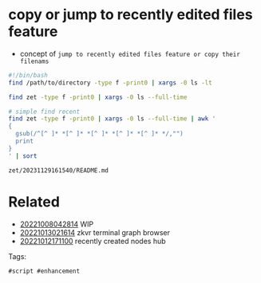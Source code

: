 # copy or jump to recently edited files feature

- concept of `jump to recently edited files feature or copy their filenams`

```bash
#!/bin/bash
find /path/to/directory -type f -print0 | xargs -0 ls -lt

find zet -type f -print0 | xargs -0 ls --full-time

# simple find recent
find zet -type f -print0 | xargs -0 ls --full-time | awk '
{
  gsub(/^[^ ]* *[^ ]* *[^ ]* *[^ ]* *[^ ]* */,"")
  print
}
' | sort
```

` zet/20231129161540/README.md `

# Related

- [20221008042814](/zet/20221008042814/README.md) WIP
- [20221013021614](/zet/20221013021614/README.md) zkvr terminal graph browser
- [20221012171100](/zet/20221012171100/README.md) recently created nodes hub

Tags:

    #script #enhancement
